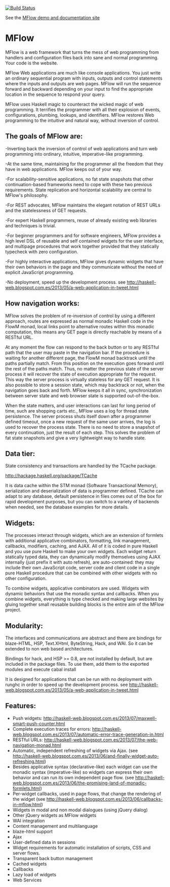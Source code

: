 [![Build Status](https://travis-ci.org/agocorona/MFlow.png?branch=master)](https://travis-ci.org/agocorona/MFlow)

See the [MFlow demo and documentation site](http://mflowdemo.herokuapp.com)

# MFlow

MFlow is a web framework that turns the mess of web programming from handlers and configuration files back into sane and normal programming. Your code is the website.

MFlow Web applications are much like console applications. You just write an ordinary sequential program with inputs, outputs and control statements where the inputs and outputs are web pages. MFlow will run the sequence forward and backward depending on your input to find the appropriate location in the sequence to respond your query.

MFlow uses Haskell magic to counteract the wicked magic of web programming. It terrifies the programmer with all their explosion of events, configurations, plumbing, lookups, and identifiers. MFlow restores Web programming to the intuitive and natural way, without inversion of control.

## The goals of MFlow are:

-Inverting back the inversion of control of web applications and turn web programming into ordinary, intuitive, imperative-like programming.

-At the same time, maintaining for the programmer all the freedom that they have in web applications. MFlow keeps out of your way.

-For scalability-sensitive applications, no fat state snapshots that other continuation-based frameworks need to cope with these two previous requirements. State replication and horizontal scalability are central to MFlow's philosophy.

-For REST advocates, MFlow maintains the elegant notation of REST URLs and the statelessness of GET requests.

-For expert Haskell programmers, reuse of already existing web libraries and techniques is trivial.

-For beginner programmers and for software engineers, MFlow provides a high level DSL of reusable and self contained widgets for the user interface, and multipage procedures that work together provided that they statically typecheck with zero configuration.

-For highly interactive applications, MFlow gives dynamic widgets that have their own behaviors in the page and they communicate without the need of explicit JavaScript programming.

-No deployment, speed up the development process. see <http://haskell-web.blogspot.com.es/2013/05/a-web-application-in-tweet.html>

## How navigation works:

MFlow solves the problem of re-inversion of control by using a different approach, routes are expressed as normal monadic Haskell code in the FlowM monad, local links point to alternative routes within this monadic computation, this means any GET page is directly reachable by means of a RESTful URL.

At any moment the flow can respond to the back button or to any RESTful path that the user may paste in the navigation bar. If the procedure is waiting for another different page, the FlowM monad backtrack until the paths partially match. From this position on the execution goes forward until the rest of the paths match. Thus, no matter the previous state of the server process it will recover the state of execution appropriate for the request. This way the server process is virtually stateless for any GET request. It is also possible to store a session state, which may backtrack or not, when the navigation goes back and forth. MFlow keeps it all in sync, synchronization between server state and web browser state is supported out-of-the-box.

When the state matters, and user interactions can last for long period of time, such are shopping carts etc., MFlow uses a log for thread state persistence. The server process shuts itself down after a programmer defined timeout, once a new request of the same user arrives, the log is used to recover the process state. There is no need to store a snapshot of every continuation, just the result of each step. This solves the problem of fat state snapshots and give a very lightweight way to handle state.

## Data tier:

State consistency and transactions are handled by the TCache package.

http://hackage.haskell.org/package/TCache

It is data cache within the STM monad (Software Transactional Memory), serialization and deserialization of data is programmer defined. TCache can adapt to any database, default persistence in files comes out of the box for rapid development purposes, but you can switch to a variety of backends when needed, see the database examples for more details.

## Widgets:

The processes interact through widgets, which are an extension of formlets with additional applicative combinators, formatting, link management, callbacks, modifiers, caching, and AJAX. All of it is coded in pure Haskell and you use pure Haskell to make your own widgets. Each widget return statically typed data, they can dynamically modify themselves using AJAX internally (just prefix it with auto refresh), are auto-contained: they may include their own JavaScript code, server code and client code in a single pure Haskell procedure that can be combined with other widgets with no other configuration.

To combine widgets, applicative combinators are used. Widgets with dynamic behaviors that use the monadic syntax and callbacks. When you combine widgets, everything is type checked and making large websites by gluing together small reusable building blocks is the entire aim of the MFlow project.

## Modularity:

The interfaces and communications are abstract and there are bindings for blaze-HTML, HSP, Text.XHtml, ByteString, Hack, and WAI. So it can be extended to non web based architectures.

Bindings for hack, and HSP >= 0.8,  are not installed by default, but are included in the package files. To use them, add them to the exported modules and execute cabal install

It is designed for applications that can be run with no deployment with runghc in order to speed up the development process. see <http://haskell-web.blogspot.com.es/2013/05/a-web-application-in-tweet.html>

## Features:

* Push widgets: http://haskell-web.blogspot.com.es/2013/07/maxwell-smart-push-counter.html
* Complete execution traces for errors: http://haskell-web.blogspot.com.es/2013/07/automatic-error-trace-generation-in.html
* RESTful URLs: http://haskell-web.blogspot.com.es/2013/07/the-web-navigation-monad.html
* Automatic, independent refreshing of widgets via Ajax. (see http://haskell-web.blogspot.com.es/2013/06/and-finally-widget-auto-refreshing.html) 
* Besides applicative syntax (declarative-like) each widget can use the monadic syntax (imperative-like) so widgets can express their own behavior and can run its own independent page flow. (see http://haskell-web.blogspot.com.es/2013/06/the-promising-land-of-monadic-formlets.html)
* Per-widget callbacks, used in page flows, that change the rendering of the widget (see http://haskell-web.blogspot.com.es/2013/06/callbacks-in-mflow.html)
* Widgets in modal and non modal dialogues (using jQuery dialog)
* Other jQuery widgets as MFlow widgets
* WAI integration
* Content management and multilanguage
* blaze-html support
* Ajax
* User-defined data in sessions
* Widget requirements for automatic installation of scripts, CSS and server flows.
* Transparent back button management
* Cached widgets
* Callbacks
* Lazy load of widgets
* Web Services
